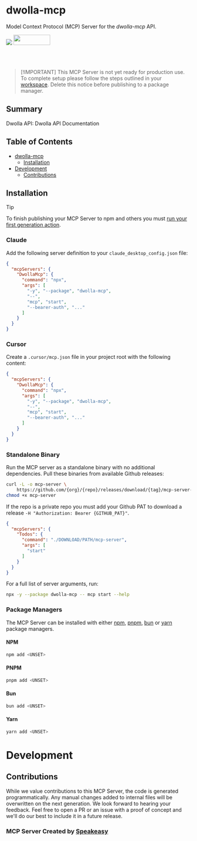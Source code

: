 # dwolla-mcp

Model Context Protocol (MCP) Server for the _dwolla-mcp_ API.

<div align="left">
    <a href="https://www.speakeasy.com/?utm_source=dwolla-mcp&utm_campaign=mcp-typescript"><img src="https://custom-icon-badges.demolab.com/badge/-Built%20By%20Speakeasy-212015?style=for-the-badge&logoColor=FBE331&logo=speakeasy&labelColor=545454" /></a>
    <a href="https://opensource.org/licenses/MIT">
        <img src="https://img.shields.io/badge/License-MIT-blue.svg" style="width: 100px; height: 28px;" />
    </a>
</div>

<br /><br />

> [!IMPORTANT] This MCP Server is not yet ready for production use. To complete setup please follow
> the steps outlined in your [workspace](https://app.speakeasy.com/org/dwolla-vc3/dwolla). Delete
> this notice before publishing to a package manager.

<!-- Start Summary [summary] -->
## Summary

Dwolla API: Dwolla API Documentation
<!-- End Summary [summary] -->

<!-- Start Table of Contents [toc] -->
## Table of Contents
<!-- $toc-max-depth=2 -->
* [dwolla-mcp](#dwolla-mcp)
  * [Installation](#installation)
* [Development](#development)
  * [Contributions](#contributions)

<!-- End Table of Contents [toc] -->

<!-- Start Installation [installation] -->
## Installation

> [!TIP]
> To finish publishing your MCP Server to npm and others you must [run your first generation action](https://www.speakeasy.com/docs/github-setup#step-by-step-guide).

### Claude

Add the following server definition to your `claude_desktop_config.json` file:

```json
{
  "mcpServers": {
    "DwollaMcp": {
      "command": "npx",
      "args": [
        "-y", "--package", "dwolla-mcp",
        "--",
        "mcp", "start",
        "--bearer-auth", "..."
      ]
    }
  }
}
```

### Cursor

Create a `.cursor/mcp.json` file in your project root with the following content:

```json
{
  "mcpServers": {
    "DwollaMcp": {
      "command": "npx",
      "args": [
        "-y", "--package", "dwolla-mcp",
        "--",
        "mcp", "start",
        "--bearer-auth", "..."
      ]
    }
  }
}
```

### Standalone Binary

Run the MCP server as a standalone binary with no additional dependencies. Pull these binaries from available Github releases:

```bash
curl -L -o mcp-server \
    https://github.com/{org}/{repo}/releases/download/{tag}/mcp-server-bun-darwin-arm64 && \
chmod +x mcp-server
```

If the repo is a private repo you must add your Github PAT to download a release `-H "Authorization: Bearer {GITHUB_PAT}"`.

```json
{
  "mcpServers": {
    "Todos": {
      "command": "./DOWNLOAD/PATH/mcp-server",
      "args": [
        "start"
      ]
    }
  }
}
```

For a full list of server arguments, run:

```bash
npx -y --package dwolla-mcp -- mcp start --help
```

### Package Managers

The MCP Server can be installed with either [npm](https://www.npmjs.com/), [pnpm](https://pnpm.io/), [bun](https://bun.sh/) or [yarn](https://classic.yarnpkg.com/en/) package managers.

#### NPM

```bash
npm add <UNSET>
```

#### PNPM

```bash
pnpm add <UNSET>
```

#### Bun

```bash
bun add <UNSET>
```

#### Yarn

```bash
yarn add <UNSET>
```
<!-- End Installation [installation] -->

<!-- Placeholder for Future Speakeasy SDK Sections -->

# Development

## Contributions

While we value contributions to this MCP Server, the code is generated programmatically. Any manual
changes added to internal files will be overwritten on the next generation. We look forward to
hearing your feedback. Feel free to open a PR or an issue with a proof of concept and we'll do our
best to include it in a future release.

### MCP Server Created by [Speakeasy](https://www.speakeasy.com/?utm_source=dwolla-mcp&utm_campaign=mcp-typescript)
